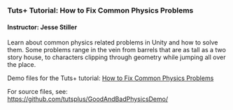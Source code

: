 ### Tuts+ Tutorial: How to Fix Common Physics Problems

#### Instructor: Jesse Stiller

Learn about common physics related problems in Unity and how to solve them. Some problems range in the vein from barrels that are as tall as a two story house, to characters clipping through geometry while jumping all over the place.

Demo files for the Tuts+ tutorial: [How to Fix Common Physics Problems](https://gamedevelopment.tutsplus.com/articles/how-to-fix-common-physics-problems--cms-21418)

For source files, see: https://github.com/tutsplus/GoodAndBadPhysicsDemo/
